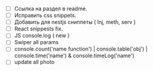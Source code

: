 - [ ] Ссылка на раздел в readme.
- [ ] Исправить css snippets.
- [ ] Добавить для nestjs сниппеты ( Inj, meth, serv )
- [ ] React snippests fix.
- [ ] JS console.log ( new )
- [ ] Swiper all params
- [ ] console.count('name function') | console.table('obj') | console.time('name') & console.timeLog('name')
- [ ] update all photo
